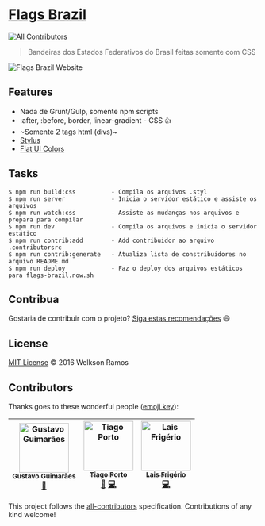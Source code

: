 # [Flags Brazil](https://flags-brazil.now.sh/)
[![All Contributors](https://img.shields.io/badge/all_contributors-3-orange.svg?style=flat-square)](#contributors)
> Bandeiras dos Estados Federativos do Brasil feitas somente com CSS

![Flags Brazil Website](flags-brazil-website.jpg)

## Features
* Nada de Grunt/Gulp, somente npm scripts
* :after, :before, border, linear-gradient - CSS :+1:
* ~Somente 2 tags html (divs)~
* [Stylus](http://stylus-lang.com/)
* [Flat UI Colors](https://flatuicolors.com/)

## Tasks
```
$ npm run build:css          - Compila os arquivos .styl
$ npm run server             - Inicia o servidor estático e assiste os arquivos
$ npm run watch:css          - Assiste as mudanças nos arquivos e prepara para compilar
$ npm run dev                - Compila os arquivos e inicia o servidor estático
$ npm run contrib:add        - Add contribuidor ao arquivo .contributorsrc
$ npm run contrib:generate   - Atualiza lista de constribuidores no arquivo README.md
$ npm run deploy             - Faz o deploy dos arquivos estáticos para flags-brazil.now.sh
```
## Contribua
Gostaria de contribuir com o projeto? [Siga estas recomendações](CONTRIBUTING.md) :smile:

## License
[MIT License](LICENSE) &copy; 2016 Welkson Ramos

## Contributors

Thanks goes to these wonderful people ([emoji key](https://github.com/all-contributors/all-contributors#emoji-key)):

<!-- ALL-CONTRIBUTORS-LIST:START - Do not remove or modify this section -->
<!-- prettier-ignore -->
| [<img src="https://avatars0.githubusercontent.com/u/10941616?v=4" width="100px;" alt="Gustavo Guimarães"/><br /><sub><b>Gustavo Guimarães</b></sub>](https://github.com/gustavogf)<br />[🐛](https://github.com/welksonramos/flags-brazil/issues?q=author%3Agustavogf "Bug reports") | [<img src="https://avatars3.githubusercontent.com/u/3688905?v=4" width="100px;" alt="Tiago Porto"/><br /><sub><b>Tiago Porto</b></sub>](http://tiagoporto.com)<br />[🐛](https://github.com/welksonramos/flags-brazil/issues?q=author%3Atiagoporto "Bug reports") [💻](https://github.com/welksonramos/flags-brazil/commits?author=tiagoporto "Code") | [<img src="https://avatars0.githubusercontent.com/u/20709086?v=4" width="100px;" alt="Lais Frigério "/><br /><sub><b>Lais Frigério</b></sub>](https://laisfrigerio.github.io)<br />[💻](https://github.com/welksonramos/flags-brazil/commits?author=laisfrigerio "Code") |
| :---: | :---: | :---: |
<!-- ALL-CONTRIBUTORS-LIST:END -->

This project follows the [all-contributors](https://github.com/all-contributors/all-contributors) specification. Contributions of any kind welcome!
